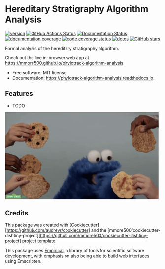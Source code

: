 
# Hereditary Stratigraphy Algorithm Analysis


[![version](https://img.shields.io/endpoint?url=https%3A%2F%2Fmmore500.github.io%2Fphylotrack-algorithm-analysis%2Fversion-badge.json)](https://github.com/mmore500/phylotrack-algorithm-analysis/releases)
[![GitHub Actions Status](https://github.com/mmore500/phylotrack-algorithm-analysis/actions/workflows/CI/badge.svg)](https://github.com/mmore500/phylotrack-algorithm-analysis/actions/workflows/CI/)
[![Documentation Status](https://readthedocs.org/projects/phylotrack-algorithm-analysis/badge/?version=latest)](https://phylotrack-algorithm-analysis.readthedocs.io/en/latest/?badge=latest)
[![documentation coverage](https://img.shields.io/endpoint?url=https%3A%2F%2Fmmore500.github.io%2Fphylotrack-algorithm-analysis%2Fdocumentation-coverage-badge.json)](https://phylotrack-algorithm-analysis.readthedocs.io/en/latest/)
[![code coverage status](https://codecov.io/gh/mmore500/phylotrack-algorithm-analysis/branch/master/graph/badge.svg)](https://codecov.io/gh/mmore500/phylotrack-algorithm-analysis)
[![dotos](https://img.shields.io/endpoint?url=https%3A%2F%2Fmmore500.com%2Fphylotrack-algorithm-analysis%2Fdoto-badge.json)](https://github.com/mmore500/phylotrack-algorithm-analysis/search?q=todo+OR+fixme&type=)
[![GitHub stars](https://img.shields.io/github/stars/mmore500/phylotrack-algorithm-analysis.svg?style=flat-square&logo=github&label=Stars&logoColor=white)](https://github.com/mmore500/phylotrack-algorithm-analysis)

Formal analysis of the hereditary stratigraphy algorithm.

Check out the live in-browser web app at <https://mmore500.github.io/phylotrack-algorithm-analysis>.


-   Free software: MIT license
-   Documentation: <https://phylotrack-algorithm-analysis.readthedocs.io>.

## Features

-   TODO

![cookie monster example](docs/assets/cookie.gif)

## Credits

This package was created with [Cookiecutter][https://github.com/audreyr/cookiecutter] and the [mmore500/cookiecutter-dishtiny-project][https://github.com/mmore500/cookiecutter-dishtiny-project] project template.

This package uses [Empirical](https://github.com/devosoft/Empirical#readme), a library of tools for scientific software development, with emphasis on also being able to build web interfaces using Emscripten.
